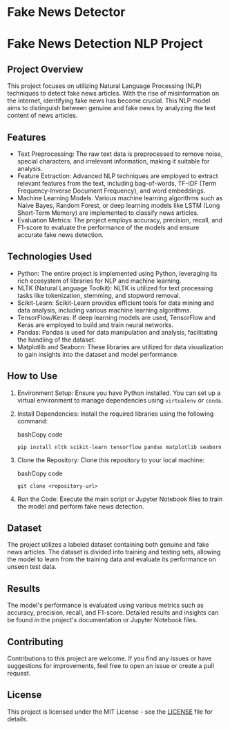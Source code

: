# Fake News Detector

Fake News Detection NLP Project
===============================

Project Overview
----------------

This project focuses on utilizing Natural Language Processing (NLP) techniques to detect fake news articles. With the rise of misinformation on the internet, identifying fake news has become crucial. This NLP model aims to distinguish between genuine and fake news by analyzing the text content of news articles.

Features
--------

-   Text Preprocessing: The raw text data is preprocessed to remove noise, special characters, and irrelevant information, making it suitable for analysis.
-   Feature Extraction: Advanced NLP techniques are employed to extract relevant features from the text, including bag-of-words, TF-IDF (Term Frequency-Inverse Document Frequency), and word embeddings.
-   Machine Learning Models: Various machine learning algorithms such as Naive Bayes, Random Forest, or deep learning models like LSTM (Long Short-Term Memory) are implemented to classify news articles.
-   Evaluation Metrics: The project employs accuracy, precision, recall, and F1-score to evaluate the performance of the models and ensure accurate fake news detection.

Technologies Used
-----------------

-   Python: The entire project is implemented using Python, leveraging its rich ecosystem of libraries for NLP and machine learning.
-   NLTK (Natural Language Toolkit): NLTK is utilized for text processing tasks like tokenization, stemming, and stopword removal.
-   Scikit-Learn: Scikit-Learn provides efficient tools for data mining and data analysis, including various machine learning algorithms.
-   TensorFlow/Keras: If deep learning models are used, TensorFlow and Keras are employed to build and train neural networks.
-   Pandas: Pandas is used for data manipulation and analysis, facilitating the handling of the dataset.
-   Matplotlib and Seaborn: These libraries are utilized for data visualization to gain insights into the dataset and model performance.

How to Use
----------

1.  Environment Setup: Ensure you have Python installed. You can set up a virtual environment to manage dependencies using `virtualenv` or `conda`.
2.  Install Dependencies: Install the required libraries using the following command:

    bashCopy code

    `pip install nltk scikit-learn tensorflow pandas matplotlib seaborn`

3.  Clone the Repository: Clone this repository to your local machine:

    bashCopy code

    `git clone <repository-url>`

4.  Run the Code: Execute the main script or Jupyter Notebook files to train the model and perform fake news detection.

Dataset
-------

The project utilizes a labeled dataset containing both genuine and fake news articles. The dataset is divided into training and testing sets, allowing the model to learn from the training data and evaluate its performance on unseen test data.

Results
-------

The model's performance is evaluated using various metrics such as accuracy, precision, recall, and F1-score. Detailed results and insights can be found in the project's documentation or Jupyter Notebook files.

Contributing
------------

Contributions to this project are welcome. If you find any issues or have suggestions for improvements, feel free to open an issue or create a pull request.

License
-------

This project is licensed under the MIT License - see the [LICENSE](https://chat.openai.com/c/LICENSE) file for details.